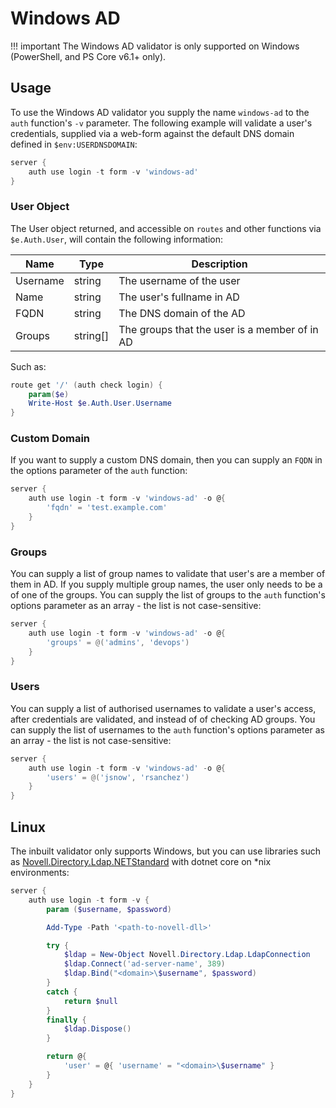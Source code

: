 # Windows AD

!!! important
    The Windows AD validator is only supported on Windows (PowerShell, and PS Core v6.1+ only).

## Usage

To use the Windows AD validator you supply the name `windows-ad` to the `auth` function's `-v` parameter. The following example will validate a user's credentials, supplied via a web-form against the default DNS domain defined in `$env:USERDNSDOMAIN`:

```powershell
server {
    auth use login -t form -v 'windows-ad'
}
```

### User Object

The User object returned, and accessible on `routes` and other functions via `$e.Auth.User`, will contain the following information:

| Name | Type | Description |
| ---- | ---- | ----------- |
| Username | string | The username of the user |
| Name | string | The user's fullname in AD |
| FQDN | string | The DNS domain of the AD |
| Groups | string[] | The groups that the user is a member of in AD |

Such as:

```powershell
route get '/' (auth check login) {
    param($e)
    Write-Host $e.Auth.User.Username
}
```

### Custom Domain

If you want to supply a custom DNS domain, then you can supply an `FQDN` in the options parameter of the `auth` function:

```powershell
server {
    auth use login -t form -v 'windows-ad' -o @{
        'fqdn' = 'test.example.com'
    }
}
```

### Groups

You can supply a list of group names to validate that user's are a member of them in AD. If you supply multiple group names, the user only needs to be a of one of the groups. You can supply the list of groups to the `auth` function's options parameter as an array - the list is not case-sensitive:

```powershell
server {
    auth use login -t form -v 'windows-ad' -o @{
        'groups' = @('admins', 'devops')
    }
}
```

### Users

You can supply a list of authorised usernames to validate a user's access, after credentials are validated, and instead of of checking AD groups. You can supply the list of usernames to the `auth` function's options parameter as an array - the list is not case-sensitive:

```powershell
server {
    auth use login -t form -v 'windows-ad' -o @{
        'users' = @('jsnow', 'rsanchez')
    }
}
```

## Linux

The inbuilt validator only supports Windows, but you can use libraries such as [Novell.Directory.Ldap.NETStandard](https://www.nuget.org/packages/Novell.Directory.Ldap.NETStandard/) with dotnet core on *nix environments:

```powershell
server {
    auth use login -t form -v {
        param ($username, $password)

        Add-Type -Path '<path-to-novell-dll>'

        try {
            $ldap = New-Object Novell.Directory.Ldap.LdapConnection
            $ldap.Connect('ad-server-name', 389)
            $ldap.Bind("<domain>\$username", $password)
        }
        catch {
            return $null
        }
        finally {
            $ldap.Dispose()
        }

        return @{
            'user' = @{ 'username' = "<domain>\$username" }
        }
    }
}
```